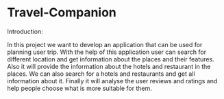 # Travel-Companion

Introduction: 


In this project we want to develop an application that can be used for planning user trip. With the help of this application user can search for different location and get information about the places and their features. 
Also it will provide the information about the hotels and restaurant in the places. We can also search for a hotels and restaurants and get all information about it. Finally it will analyse the user reviews and ratings and help people choose what is more suitable for them.

